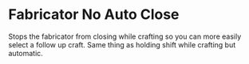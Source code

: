 # Fabricator No Auto Close
Stops the fabricator from closing while crafting so you can more easily select a follow up craft. Same thing as holding shift while crafting but automatic.